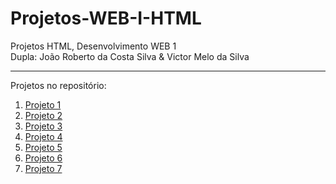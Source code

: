 # Projetos-WEB-I-HTML
Projetos HTML, Desenvolvimento WEB 1 <br>
Dupla: João Roberto da Costa Silva & Victor Melo da Silva
____________________________________

Projetos no repositório:

1. [Projeto 1](./projeto1)
2. [Projeto 2](./projeto2)
3. [Projeto 3](./projeto3)
4. [Projeto 4](./projeto4)
5. [Projeto 5](./projeto5)
6. [Projeto 6](./projeto6)
7. [Projeto 7](./projeto7)
